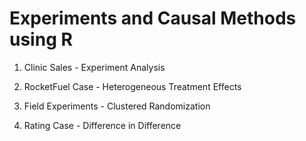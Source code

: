 # Experiments and Causal Methods using R

1. Clinic Sales - Experiment Analysis

2. RocketFuel Case - Heterogeneous Treatment Effects

3. Field Experiments - Clustered Randomization

4. Rating Case - Difference in Difference
